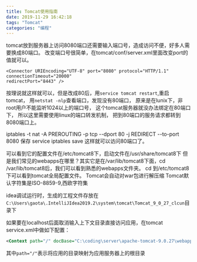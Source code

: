 ```yaml
---
title: Tomcat使用指南
date: 2019-11-29 16:42:18
tags: "Tomcat"
categories: "编程"
---
```


tomcat放到服务器上访问8080端口还需要输入端口号，造成访问不便，好多人需要换成80端口。
改变端口号很简单，在tomcat/conf/server.xml里面改变port的值就可以。
```
<Connector URIEncoding="UTF-8" port="8080" protocol="HTTP/1.1"
connectionTimeout="20000"
redirectPort="8443" />
```
按理说就这样就可以，但是改成80后，用```service tomcat restart```,重启tomcat，
用```netstat -nlp```查看端口，发现没有80端口，
原来是在lunix下，非root用户不能监听1024以上的端口号，
这个tomcat服务器就没办法绑定在80端口下，
所以这里需要使用linux的端口转发机制，
把到80端口的服务请求都转到8080端口上。

iptables -t nat -A PREROUTING -p tcp --dport 80 -j REDIRECT --to-port 8080
保存
service iptables save
这样就可以访问80端口了。

可以看到它的配置文件在/etc/tomcat8下，启动文件在/usr/share/tomcat8下
但是我们常见的webapps在哪里？其实它是在/var/lib/tomcat8下面，cd /var/lib/tomcat8后，我们可以看到熟悉的webapps文件夹。
cd 到/etc/tomcat8下可以看到tomcat全局配置文件。
Tomcat会自动对war包进行解压缩
Tomcat默认字符集是ISO-8859-9,西欧字符集

idea调试运行时，生成的工程文件存放在```C:\Users\gaota\.IntelliJIdea2019.2\system\tomcat\Tomcat_9_0_27_clcun```目录下

如果要在localhost后面取消输入上下文目录直接访问应用，在tomcat service.xml中做如下配置：
``` xml
<Context path="/" docBase="C:\coding\server\apache-tomcat-9.0.27\webapps\clcun" reloadable="true"/>
```
其中```path="/"```表示将应用的目录映射为应用服务器上的根目录